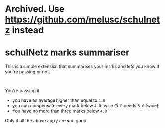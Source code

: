 # Archived. Use <https://github.com/melusc/schulnetz> instead

# schulNetz marks summariser

This is a simple extension that summarises your marks and lets you know if you're passing or not.

<br>

You're passing if

- you have an average higher than equal to `4.0`
- you can compensate every mark below `4.0` twice (`3.0` needs `5.0` twice)
- You have no more than three marks below `4.0`

Only if all the above apply are you good.
